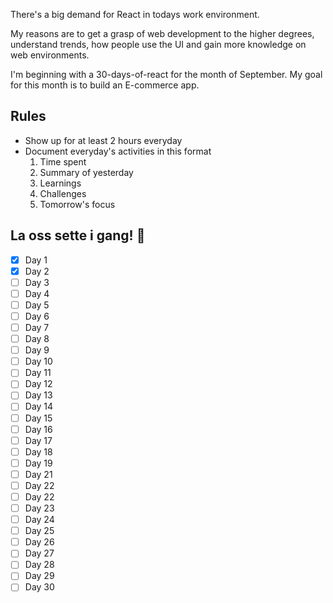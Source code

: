 There's a big demand for React in todays work environment. 

My reasons are to get a grasp of web development to the higher degrees, understand trends, how people use the UI and gain more knowledge on web environments.

I'm beginning with a 30-days-of-react for the month of September. My goal for this month is to build an E-commerce app.

## Rules

- Show up for at least 2 hours everyday
- Document everyday's activities in this format
  1. Time spent
  2. Summary of yesterday
  3. Learnings
  4. Challenges
  5. Tomorrow's focus

## La oss sette i gang! 🚀

- [x] Day 1
- [X] Day 2
- [ ] Day 3
- [ ] Day 4
- [ ] Day 5
- [ ] Day 6
- [ ] Day 7
- [ ] Day 8
- [ ] Day 9
- [ ] Day 10
- [ ] Day 11
- [ ] Day 12
- [ ] Day 13
- [ ] Day 14
- [ ] Day 15
- [ ] Day 16
- [ ] Day 17
- [ ] Day 18
- [ ] Day 19
- [ ] Day 21
- [ ] Day 22
- [ ] Day 22
- [ ] Day 23
- [ ] Day 24
- [ ] Day 25
- [ ] Day 26
- [ ] Day 27
- [ ] Day 28
- [ ] Day 29
- [ ] Day 30

